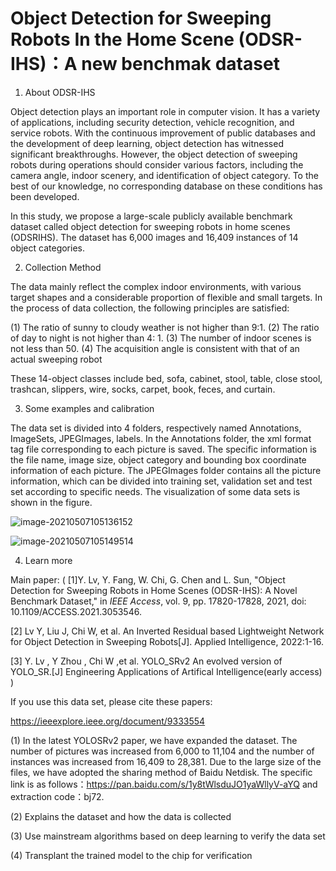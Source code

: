 # Object Detection for Sweeping Robots In the Home Scene (ODSR-IHS)：A new benchmak dataset

1. About ODSR-IHS

Object detection plays an important role in computer vision. It has a variety of applications, including security detection, vehicle recognition, and service robots. With the continuous improvement of public databases and the development of deep learning, object detection has witnessed significant breakthroughs. However, the object detection of sweeping robots during operations should consider various factors, including the camera angle, indoor scenery, and identification of object category. To the best of our knowledge, no corresponding database on these conditions has been developed. 

In this study, we propose a large-scale publicly available benchmark dataset called object detection for sweeping robots in home scenes (ODSRIHS). The dataset has 6,000 images and 16,409 instances of 14 object categories.  

2. Collection Method

The data mainly reflect the complex indoor environments, with various target shapes and a considerable proportion of flexible and small targets. In the process of data collection, the following principles are satisfied:  

(1) The ratio of sunny to cloudy weather is not higher than 9:1.
(2) The ratio of day to night is not higher than 4: 1.
(3) The number of indoor scenes is not less than 50.
(4) The acquisition angle is consistent with that of an actual sweeping robot  

These 14-object classes include bed, sofa, cabinet, stool, table, close stool, trashcan, slippers, wire, socks, carpet, book, feces, and curtain.

3. Some  examples and calibration 

The data set is divided into 4 folders, respectively named Annotations, ImageSets, JPEGImages, labels. In the Annotations folder, the xml format tag file corresponding to each picture is saved. The specific information is the file name, image size, object category and bounding box coordinate information of each picture. The JPEGImages folder contains all the picture information, which can be divided into training set, validation set and test set according to specific needs. The visualization of some data sets is shown in the figure.

![image-20210507105136152](C:\Users\lvyon\AppData\Roaming\Typora\typora-user-images\image-20210507105136152.png)

![image-20210507105149514](C:\Users\lvyon\AppData\Roaming\Typora\typora-user-images\image-20210507105149514.png)

4. Learn more

Main paper: (
[1]Y. Lv, Y. Fang, W. Chi, G. Chen and L. Sun, "Object Detection for Sweeping Robots in Home Scenes (ODSR-IHS): A Novel Benchmark Dataset," in *IEEE Access*, vol. 9, pp. 17820-17828, 2021, doi: 10.1109/ACCESS.2021.3053546.

[2] Lv Y, Liu J, Chi W, et al. An Inverted Residual based Lightweight Network for Object Detection in Sweeping Robots[J]. Applied Intelligence, 2022:1-16.

[3] Y. Lv , Y Zhou , Chi W ,et al. YOLO_SRv2 An evolved version of YOLO_SR.[J] Engineering Applications of Artifical Intelligence(early access) )

If you use this data set, please cite these papers:

 https://ieeexplore.ieee.org/document/9333554

(1) In the latest YOLOSRv2 paper, we have expanded the dataset. The number of pictures was increased from 6,000 to 11,104 and the number of instances was increased from 16,409 to 28,381. Due to the large size of the files, we have adopted the sharing method of Baidu Netdisk. The specific link is as follows：https://pan.baidu.com/s/1y8tWlsduJO1yaWllyV-aYQ  and extraction code：bj72.
 
(2) Explains the dataset and how the data is collected

(3) Use mainstream algorithms based on deep learning to verify the data set

(4) Transplant the trained model to the chip for verification


